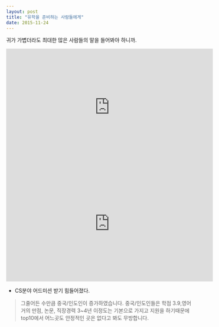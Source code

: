```yaml
---
layout: post
title: "유학을 준비하는 사람들에게"
date: 2015-11-24
---
```


귀가 가볍더라도 최대한 많은 사람들의 말을 들어봐야 하니까.

<iframe width="560" height="315" src="https://www.youtube.com/embed/ZXVap858qgw" frameborder="0" allowfullscreen></iframe>
<iframe width="560" height="315" src="https://www.youtube.com/embed/Nw9-qJ6MCvw" frameborder="0" allowfullscreen></iframe>

- CS분야 어드미션 받기 힘들어졌다.

> 그줄어든 수만큼 중국/인도인이 증가하였습니다. 중국/인도인들은 학점 3.9,영어 거의 만점, 논문, 직장경력 3~4년 이정도는 기본으로 가지고 지원을 하기때문에  top10에서 어느곳도 안정적인 곳은 없다고 봐도 무방합니다.
